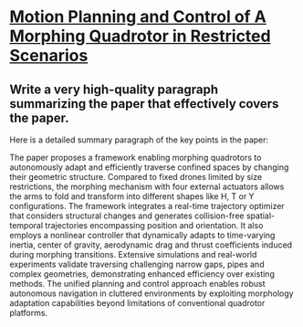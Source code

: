 # [Motion Planning and Control of A Morphing Quadrotor in Restricted   Scenarios](https://arxiv.org/abs/2312.07075)

## Write a very high-quality paragraph summarizing the paper that effectively covers the paper.

 Here is a detailed summary paragraph of the key points in the paper:

The paper proposes a framework enabling morphing quadrotors to autonomously adapt and efficiently traverse confined spaces by changing their geometric structure. Compared to fixed drones limited by size restrictions, the morphing mechanism with four external actuators allows the arms to fold and transform into different shapes like H, T or Y configurations. The framework integrates a real-time trajectory optimizer that considers structural changes and generates collision-free spatial-temporal trajectories encompassing position and orientation. It also employs a nonlinear controller that dynamically adapts to time-varying inertia, center of gravity, aerodynamic drag and thrust coefficients induced during morphing transitions. Extensive simulations and real-world experiments validate traversing challenging narrow gaps, pipes and complex geometries, demonstrating enhanced efficiency over existing methods. The unified planning and control approach enables robust autonomous navigation in cluttered environments by exploiting morphology adaptation capabilities beyond limitations of conventional quadrotor platforms.
